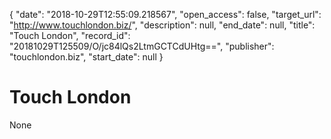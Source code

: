 {
  "date": "2018-10-29T12:55:09.218567", 
  "open_access": false, 
  "target_url": "http://www.touchlondon.biz/", 
  "description": null, 
  "end_date": null, 
  "title": "Touch London", 
  "record_id": "20181029T125509/O/jc84lQs2LtmGCTCdUHtg==", 
  "publisher": "touchlondon.biz", 
  "start_date": null
}

# Touch London

None